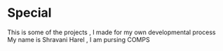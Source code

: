 # Special
This is some of the projects , I made for my own developmental process
</br>
My name is Shravani Harel , I am pursing COMPS
